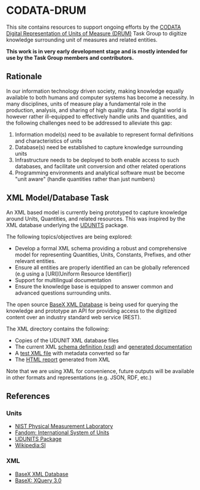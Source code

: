# CODATA-DRUM 

This site contains resources to support ongoing efforts by the [CODATA Digital Representation of Units of Measure (DRUM)](https://codata.org/initiatives/task-groups/drum/) Task Group to digitize knowledge surrounding unit of measures and related entities.

**This work is in very early development stage and is mostly intended for use by the Task Group members and contributors.**

## Rationale
In our information technology driven society, making knowledge equally available to both humans and computer systems has become a necessity. In many disciplines, units of measure play a fundamental role in the production, analysis, and sharing of high quality data. The digital world is however rather ill-equipped to effectively handle units and quantities, and the following challenges need to be addressed to alleviate this gap:

1. Information model(s) need to be available to represent formal definitions and  characteristics of units
2. Database(s) need be established to capture knowledge surrounding units
3. Infrastructure needs to be deployed to both enable access to such databases, and facilitate unit conversion and other related operations
4. Programming environments and analytical software must be become "unit aware" (handle quantities rather than just numbers)

## XML Model/Database Task

An XML based model is currently being prototyped to capture knowledge around Units, Quantities, and related resources. This was inspired by the XML database underlying the [UDUNITS](https://www.unidata.ucar.edu/software/udunits/) package.

The following topics/objectives are being explored:
- Develop a formal XML schema providing a robust and comprehensive model for representing Quantities, Units, Constants, Prefixes, and other relevant entities.
- Ensure all entities are properly identified an can be globally referenced (e.g using a [URI](Uniform Resource Identifier))
- Support for multilingual documentation
- Ensure the knowledge base is equipped to answer common and advanced questions surrounding units.
 
The open source [BaseX XML Database]() is being used for querying the knowledge and prototype an API for providing access to the digitized content over an industry standard web service (REST).

The XML directory contains the following:

- Copies of the UDUNIT XML database files
- The current XML [schema definition (xsd)](xml/CodataUnitSystem.xsd) and [generated documentation](xml/CodataUnitSystem.html)
- A [test XML file](xml/CodataUnitSystem.xml) with metadata converted so far
- The [HTML report](xml/QuantityReport.html) generated from XML

Note that we are using XML for convenience, future outputs will be available in other formats and representations (e.g. JSON, RDF, etc.)

## References

### Units

- [NIST Physical Measurement Laboratory](https://physics.nist.gov/cuu/Units/index.html)
- [Fandom: International System of Units](https://units.fandom.com/wiki/International_System_of_Units)
- [UDUNITS Package](https://www.unidata.ucar.edu/software/udunits)
- [Wikipedia:SI](https://en.wikipedia.org/wiki/International_System_of_Units)

### XML
- [BaseX XML Database](https://basex.org/)
- [BaseX: XQuery 3.0](https://docs.basex.org/wiki/XQuery_3.0)


